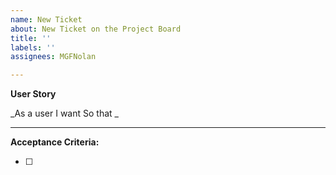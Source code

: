 ```yaml
---
name: New Ticket
about: New Ticket on the Project Board
title: ''
labels: ''
assignees: MGFNolan

---
```


**User Story**

_As a user
I want 
So that _

---

**Acceptance Criteria:**

- [ ]
